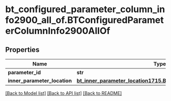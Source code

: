# bt_configured_parameter_column_info2900_all_of.BTConfiguredParameterColumnInfo2900AllOf

## Properties
Name | Type | Description | Notes
------------ | ------------- | ------------- | -------------
**parameter_id** | **str** |  | [optional] 
**inner_parameter_location** | [**bt_inner_parameter_location1715.BTInnerParameterLocation1715**](BTInnerParameterLocation1715.md) |  | [optional] 

[[Back to Model list]](../README.md#documentation-for-models) [[Back to API list]](../README.md#documentation-for-api-endpoints) [[Back to README]](../README.md)


